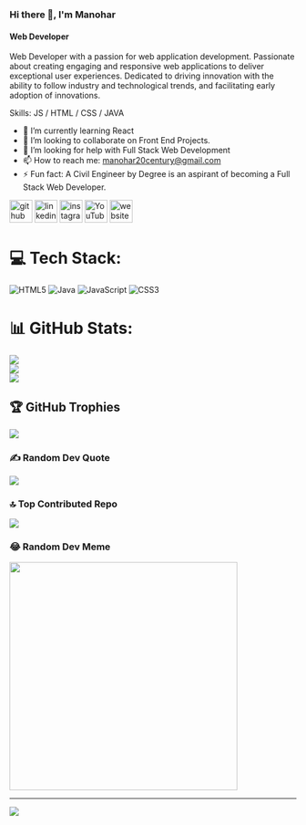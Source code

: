 ### Hi there 👋, I'm Manohar
#### Web Developer

Web Developer with a passion for web application development.        Passionate about creating engaging and responsive web applications to deliver exceptional user experiences. Dedicated to driving innovation with the ability to follow industry and technological trends, and facilitating early adoption of innovations.

Skills: JS / HTML / CSS / JAVA

- 🌱 I’m currently learning React 
- 👯 I’m looking to collaborate on Front End Projects. 
- 🤔 I’m looking for help with Full Stack Web Development 
- 📫 How to reach me: manohar20century@gmail.com 
- ⚡ Fun fact: A Civil Engineer by Degree is an aspirant of becoming a Full Stack Web Developer. 


[<img src='https://cdn.jsdelivr.net/npm/simple-icons@3.0.1/icons/github.svg' alt='github' height='40'>](https://github.com/https://github.com/Manohar7730)  [<img src='https://cdn.jsdelivr.net/npm/simple-icons@3.0.1/icons/linkedin.svg' alt='linkedin' height='40'>](https://www.linkedin.com/in/https://www.linkedin.com/in/manohar-pediredla-21feb2000//)  [<img src='https://cdn.jsdelivr.net/npm/simple-icons@3.0.1/icons/instagram.svg' alt='instagram' height='40'>](https://www.instagram.com/https://www.instagram.com/manu.wanderlore.2102//)  [<img src='https://cdn.jsdelivr.net/npm/simple-icons@3.0.1/icons/youtube.svg' alt='YouTube' height='40'>](https://www.youtube.com/channel/https://www.youtube.com/@manoharpediredla8764)  [<img src='https://cdn.jsdelivr.net/npm/simple-icons@3.0.1/icons/icloud.svg' alt='website' height='40'>](https://manohar7730.github.io/Portfolio/)  



# 💻 Tech Stack:
![HTML5](https://img.shields.io/badge/html5-%23E34F26.svg?style=for-the-badge&logo=html5&logoColor=white) ![Java](https://img.shields.io/badge/java-%23ED8B00.svg?style=for-the-badge&logo=openjdk&logoColor=white) ![JavaScript](https://img.shields.io/badge/javascript-%23323330.svg?style=for-the-badge&logo=javascript&logoColor=%23F7DF1E) ![CSS3](https://img.shields.io/badge/css3-%231572B6.svg?style=for-the-badge&logo=css3&logoColor=white)
# 📊 GitHub Stats:
![](https://github-readme-stats.vercel.app/api?username=Manohar7730&theme=dark&hide_border=false&include_all_commits=true&count_private=true)<br/>
![](https://github-readme-streak-stats.herokuapp.com/?user=Manohar7730&theme=dark&hide_border=false)<br/>
![](https://github-readme-stats.vercel.app/api/top-langs/?username=Manohar7730&theme=dark&hide_border=false&include_all_commits=true&count_private=true&layout=compact)

## 🏆 GitHub Trophies
![](https://github-profile-trophy.vercel.app/?username=Manohar7730&theme=radical&no-frame=false&no-bg=false&margin-w=4)

### ✍️ Random Dev Quote
![](https://quotes-github-readme.vercel.app/api?type=horizontal&theme=radical)

### 🔝 Top Contributed Repo
![](https://github-contributor-stats.vercel.app/api?username=Manohar7730&limit=5&theme=dark&combine_all_yearly_contributions=true)

### 😂 Random Dev Meme
<img src='https://randommeme-five.vercel.app/' style="height: 400px;"/>

---
[![](https://visitcount.itsvg.in/api?id=Manohar7730&icon=0&color=0)](https://visitcount.itsvg.in)

<!-- Proudly created with GPRM ( https://gprm.itsvg.in ) -->
